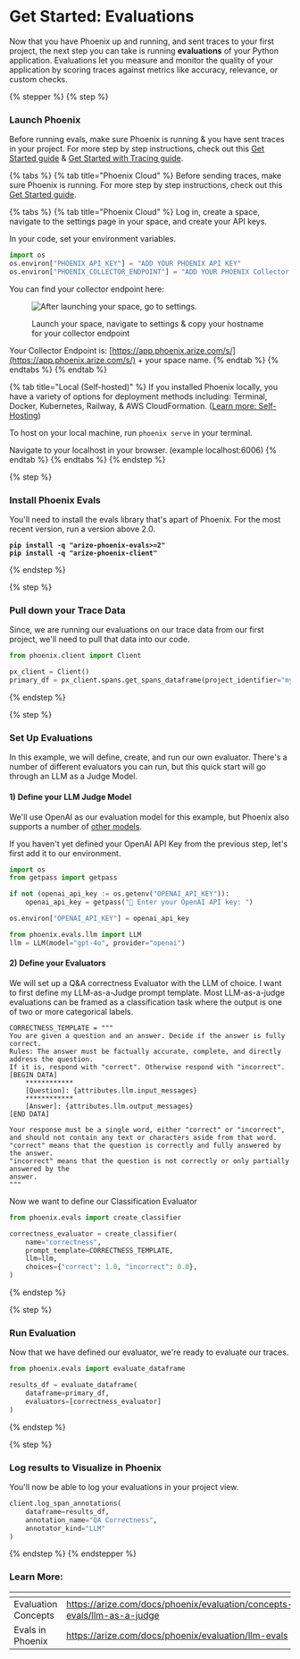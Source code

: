 # Get Started: Evaluations

Now that you have Phoenix up and running, and sent traces to your first project, the next step you can take is running **evaluations** of your Python application. Evaluations let you measure and monitor the quality of your application by scoring traces against metrics like accuracy, relevance, or custom checks.

{% stepper %}
{% step %}
### Launch Phoenix&#x20;

Before running evals, make sure Phoenix is running & you have sent traces in your project. For more step by step instructions, check out this [Get Started guide](./) & [Get Started with Tracing guide](get-started-tracing.md).&#x20;

{% tabs %}
{% tab title="Phoenix Cloud" %}
Before sending traces, make sure Phoenix is running. For more step by step instructions, check out this [Get Started guide](./).&#x20;

{% tabs %}
{% tab title="Phoenix Cloud" %}
Log in, create a space, navigate to the settings page in your space, and create your API keys.&#x20;

In your code, set your environment variables.&#x20;

```python
import os
os.environ["PHOENIX_API_KEY"] = "ADD YOUR PHOENIX API KEY"
os.environ["PHOENIX_COLLECTOR_ENDPOINT"] = "ADD YOUR PHOENIX Collector endpoint"
```

You can find your collector endpoint here:&#x20;

<figure><img src="https://storage.googleapis.com/arize-phoenix-assets/assets/images/phoenix-docs-images/phoenix_hostname_settings.png" alt="After launching your space, go to settings. "><figcaption><p>Launch your space, navigate to settings &#x26; copy your hostname for your collector endpoint </p></figcaption></figure>

Your Collector Endpoint is: [https://app.phoenix.arize.com/s/](https://app.phoenix.arize.com/s/) + your space name.&#x20;
{% endtab %}
{% endtabs %}
{% endtab %}

{% tab title="Local (Self-hosted)" %}
If you installed Phoenix locally, you have a variety of options for deployment methods including: Terminal, Docker, Kubernetes, Railway, & AWS CloudFormation.  ([Learn more: Self-Hosting](https://app.gitbook.com/o/-MB4weB2E-qpBe07nmSL/s/0gWR4qoGzdz04iSgPlsU/))

To host on your local machine, run `phoenix serve` in your terminal.&#x20;

Navigate to your localhost in your browser. (example localhost:6006)&#x20;
{% endtab %}
{% endtabs %}
{% endstep %}

{% step %}
### Install Phoenix Evals

You'll need to install the evals library that's apart of Phoenix. For the most recent version, run a version above 2.0.

<pre class="language-bash"><code class="lang-bash"><strong>pip install -q "arize-phoenix-evals>=2"
</strong><strong>pip install -q "arize-phoenix-client"
</strong></code></pre>
{% endstep %}

{% step %}
### Pull down your Trace Data&#x20;

Since, we are running our evaluations on our trace data from our first project, we'll need to pull that data into our code.&#x20;

```python
from phoenix.client import Client

px_client = Client()
primary_df = px_client.spans.get_spans_dataframe(project_identifier="my-llm-app")
```
{% endstep %}

{% step %}
### Set Up Evaluations

In this example, we will define, create, and run our own evaluator. There's a number of different evaluators you can run, but this quick start will go through an LLM as a Judge Model.&#x20;

#### 1) Define your LLM Judge Model&#x20;

We'll use OpenAI as our evaluation model for this example, but Phoenix also supports a number of [other models](../evaluation/how-to-evals/configuring-the-llm/).&#x20;

If you haven't yet defined your OpenAI API Key from the previous step, let's first add it to our environment.&#x20;

```python
import os
from getpass import getpass

if not (openai_api_key := os.getenv("OPENAI_API_KEY")):
    openai_api_key = getpass("🔑 Enter your OpenAI API key: ")

os.environ["OPENAI_API_KEY"] = openai_api_key

from phoenix.evals.llm import LLM
llm = LLM(model="gpt-4o", provider="openai")
```

#### 2) Define your Evaluators

We will set up a Q\&A correctness Evaluator with the LLM of choice. I want to first define my LLM-as-a-Judge prompt template. Most LLM-as-a-judge evaluations can be framed as a classification task where the output is one of two or more categorical labels.

```
CORRECTNESS_TEMPLATE = """ 
You are given a question and an answer. Decide if the answer is fully correct. 
Rules: The answer must be factually accurate, complete, and directly address the question. 
If it is, respond with "correct". Otherwise respond with "incorrect". 
[BEGIN DATA]
    ************
    [Question]: {attributes.llm.input_messages}
    ************
    [Answer]: {attributes.llm.output_messages}
[END DATA]

Your response must be a single word, either "correct" or "incorrect",
and should not contain any text or characters aside from that word.
"correct" means that the question is correctly and fully answered by the answer.
"incorrect" means that the question is not correctly or only partially answered by the
answer.
"""
```

Now we want to define our Classification Evaluator

```python
from phoenix.evals import create_classifier

correctness_evaluator = create_classifier(
    name="correctness",
    prompt_template=CORRECTNESS_TEMPLATE,
    llm=llm,
    choices={"correct": 1.0, "incorrect": 0.0},
)
```
{% endstep %}

{% step %}
### Run Evaluation&#x20;

Now that we have defined our evaluator, we're ready to evaluate our traces.&#x20;

```python
from phoenix.evals import evaluate_dataframe

results_df = evaluate_dataframe(
    dataframe=primary_df,
    evaluators=[correctness_evaluator]
)
```
{% endstep %}

{% step %}
### Log results to Visualize in Phoenix&#x20;

You'll now be able to log your evaluations in your project view.&#x20;

```python
client.log_span_annotations(
    dataframe=results_df,
    annotation_name="QA Correctness",
    annotator_kind="LLM"
)
```
{% endstep %}
{% endstepper %}

### Learn More:

<table data-card-size="large" data-view="cards"><thead><tr><th></th><th data-hidden data-card-target data-type="content-ref"></th></tr></thead><tbody><tr><td>Evaluation Concepts </td><td><a href="https://arize.com/docs/phoenix/evaluation/concepts-evals/llm-as-a-judge">https://arize.com/docs/phoenix/evaluation/concepts-evals/llm-as-a-judge</a></td></tr><tr><td>Evals in Phoenix </td><td><a href="https://arize.com/docs/phoenix/evaluation/llm-evals">https://arize.com/docs/phoenix/evaluation/llm-evals</a></td></tr></tbody></table>
